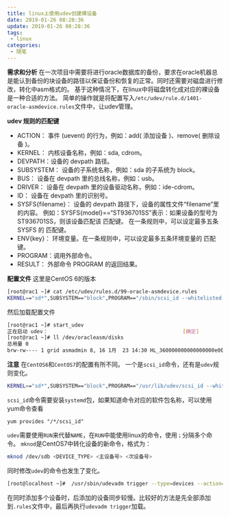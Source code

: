 ```yaml
---
title: linux上使用udev创建裸设备
date: 2019-01-26 08:28:36
update: 2019-01-26 08:28:36
tags:
 - linux
categories:
 - 随笔
---
```

**需求和分析**
在一次项目中需要将进行oracle数据库的备份，要求在oracle机器总是能认到备份的块设备的路径以保证备份和恢复的正常。同时还需要对磁盘进行修改，转化中asm格式的。
基于这种情况下，在linux中将磁盘转化成对应的裸设备是一种合适的方法。
简单的操作就是将配置写入`/etc/udev/rule.d/1401-oracle-asmdevice.rules`文件中，让udev管理。

**udev 规则的匹配键**
- ACTION： 事件 (uevent) 的行为，例如：add( 添加设备 )、remove( 删除设备 )。
- KERNEL： 内核设备名称，例如：sda, cdrom。
- DEVPATH：设备的 devpath 路径。
- SUBSYSTEM： 设备的子系统名称，例如：sda 的子系统为 block。
- BUS： 设备在 devpath 里的总线名称，例如：usb。
- DRIVER： 设备在 devpath 里的设备驱动名称，例如：ide-cdrom。
- ID： 设备在 devpath 里的识别号。
- SYSFS{filename}： 设备的 devpath 路径下，设备的属性文件“filename”里的内容。
例如：SYSFS{model}==“ST936701SS”表示：如果设备的型号为 ST936701SS，则该设备匹配该 匹配键。
在一条规则中，可以设定最多五条 SYSFS 的 匹配键。
- ENV{key}： 环境变量。在一条规则中，可以设定最多五条环境变量的 匹配键。
- PROGRAM：调用外部命令。
- RESULT： 外部命令 PROGRAM 的返回结果。

**配置文件**
这里是CentOS 6的版本
```bash
[root@rac1 ~]# cat /etc/udev/rules.d/99-oracle-asmdevice.rules 
KERNEL=="sd*",SUBSYSTEM=="block",PROGRAM=="/sbin/scsi_id --whitelisted --replace-whitespace --device=/dev/$name",RESULT=="360000000000000000e00000000020fa8",NAME+="oracleasm/disks/HL_360000000000000000e00000000020fa8",OWNER="grid",GROUP="asmadmin",MODE="0660"
```
然后加载配置文件
```bash
[root@rac1 ~]# start_udev 
正在启动 udev：                                            [确定]
[root@rac1 ~]# ll /dev/oracleasm/disks 
总用量 0
brw-rw---- 1 grid asmadmin 8, 16 1月  23 14:30 HL_360000000000000000e00000000020fa8
```
**注意**
在`CentOS6`和`CentOS7`的配置有所不同。
一个是`scsi_id`命令，还有是`udev`规则变化。
```bash
KERNEL=="sd*",SUBSYSTEM=="block",PROGRAM=="/usr/lib/udev/scsi_id --whitelisted --replace-whitespace --device=/dev/$name",RESULT=="360000000000000000e00000000160fa8",RUN+="/bin/sh -c 'mkdir -pv /dev/oracleasm/disks;mknod /dev/oracleasm/disks/HL_360000000000000000e00000000160fa8 b 1 3; chown grid:oinstall /dev/oracleasm/disks/HL_360000000000000000e00000000160fa8; chmod 0660 /dev/oracleasm/disks/HL_360000000000000000e00000000160fa8'"
```
`scsi_id`命令需要安装`systemd`包，如果知道命令对应的软件包名称，可以使用yum命令查看
```
yum provides "/*/scsi_id"
```
`udev`需要使用`RUN`来代替`NAME`，在`RUN`中能使用linux的命令，使用`；`分隔多个命令。
`mknod`是CentOS7中转化设备的新命令，格式为：
```bash
mknod /dev/sdb <DEVICE_TYPE> <主设备号> <次设备号>
```
同时修改`udev`的命令也发生了变化。
```bash
[root@localhost ~]#  /usr/sbin/udevadm trigger --type=devices --action=change
```
在同时添加多个设备时，后添加的设备同步较慢。比较好的方法是先全部添加到`.rules`文件中，最后再执行`udevadm trigger`加载。